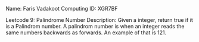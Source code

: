 Name: Faris Vadakoot
Computing ID: XGR7BF

Leetcode 9: Palindrome Number
Description:
Given a integer, return true if it is a Palindrom number. A palindrom number is when an integer reads the same numbers backwards as forwards. An example of that is 121.